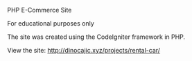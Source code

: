 PHP E-Commerce Site

For educational purposes only

The site was created using the CodeIgniter framework in PHP.

View the site:
http://dinocajic.xyz/projects/rental-car/
